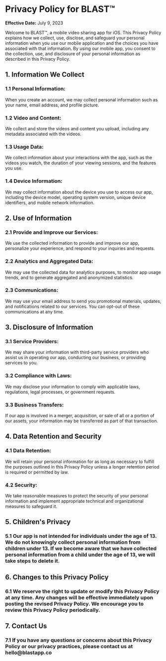 <!DOCTYPE html>
<html>
<head>
  <meta charset="UTF-8">
  <meta name="viewport" content="width=device-width, initial-scale=1.0">
  <title>BLAST™ Privacy Policy</title>
</head>
<body>
  <h1>Privacy Policy for BLAST™</h1>
  <p><strong>Effective Date:</strong> July 9, 2023</p>
  <p>Welcome to BLAST™, a mobile video sharing app for iOS. This Privacy Policy explains how we collect, use, disclose, and safeguard your personal information when you use our mobile application and the choices you have associated with that information. By using our mobile app, you consent to the collection, use, and disclosure of your personal information as described in this Privacy Policy.</p>

  <h2>1. Information We Collect</h2>
  <h3>1.1 Personal Information:</h3>
  <p>When you create an account, we may collect personal information such as your name, email address, and profile picture.</p>
  <h3>1.2 Video and Content:</h3>
  <p>We collect and store the videos and content you upload, including any metadata associated with the videos.</p>
  <h3>1.3 Usage Data:</h3>
  <p>We collect information about your interactions with the app, such as the videos you watch, the duration of your viewing sessions, and the features you use.</p>
  <h3>1.4 Device Information:</h3>
  <p>We may collect information about the device you use to access our app, including the device model, operating system version, unique device identifiers, and mobile network information.</p>

  <h2>2. Use of Information</h2>
  <h3>2.1 Provide and Improve our Services:</h3>
  <p>We use the collected information to provide and improve our app, personalize your experience, and respond to your inquiries and requests.</p>
  <h3>2.2 Analytics and Aggregated Data:</h3>
  <p>We may use the collected data for analytics purposes, to monitor app usage trends, and to generate aggregated and anonymized statistics.</p>
  <h3>2.3 Communications:</h3>
  <p>We may use your email address to send you promotional materials, updates, and notifications related to our services. You can opt-out of these communications at any time.</p>

  <h2>3. Disclosure of Information</h2>
  <h3>3.1 Service Providers:</h3>
  <p>We may share your information with third-party service providers who assist us in operating our app, conducting our business, or providing services to you.</p>
  <h3>3.2 Compliance with Laws:</h3>
  <p>We may disclose your information to comply with applicable laws, regulations, legal processes, or government requests.</p>
  <h3>3.3 Business Transfers:</h3>
  <p>If our app is involved in a merger, acquisition, or sale of all or a portion of our assets, your information may be transferred as part of that transaction.</p>

  <h2>4. Data Retention and Security</h2>
  <h3>4.1 Data Retention:</h3>
  <p>We will retain your personal information for as long as necessary to fulfill the purposes outlined in this Privacy Policy unless a longer retention period is required or permitted by law.</p>
  <h3>4.2 Security:</h3>
  <p>We take reasonable measures to protect the security of your personal information and implement appropriate technical and organizational measures to safeguard it.</p>

  <h2>5. Children's Privacy</h2>
  <h3>5.1 Our app is not intended for individuals under the age of 13. We do not knowingly collect personal information from children under 13. If we become aware that we have collected personal information from a child under the age of 13, we will take steps to delete it.</h3>

  <h2>6. Changes to this Privacy Policy</h2>
  <h3>6.1 We reserve the right to update or modify this Privacy Policy at any time. Any changes will be effective immediately upon posting the revised Privacy Policy. We encourage you to review this Privacy Policy periodically.</h3>

  <h2>7. Contact Us</h2>
  <h3>7.1 If you have any questions or concerns about this Privacy Policy or our privacy practices, please contact us at hello@blastapp.co</h3>
</body>
</html>
